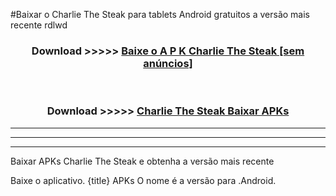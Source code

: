 #Baixar o Charlie The Steak   para tablets Android gratuitos a versão mais recente rdlwd


<div align="center">
<h3>Download >>>>> <a href="https://pt-web.web.app/?pt= Charlie The Steak ">Baixe o A P K Charlie The Steak  [sem anúncios]</a></h3><br>

<h3>Download >>>>> <a href="https://pt-web.web.app/?pt= Charlie The Steak ">Charlie The Steak  Baixar APKs</a></h3>
</div>

----------------------------------------------------------

----------------------------------------------------------

----------------------------------------------------------

Baixar APKs Charlie The Steak  e obtenha a versão mais recente

Baixe o aplicativo. {title} APKs O nome é a versão para .Android.


